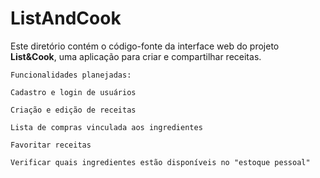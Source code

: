 # ListAndCook
Este diretório contém o código-fonte da interface web do projeto **List&Cook**, uma aplicação para criar e compartilhar receitas.

    Funcionalidades planejadas: 

    Cadastro e login de usuários

    Criação e edição de receitas

    Lista de compras vinculada aos ingredientes

    Favoritar receitas

    Verificar quais ingredientes estão disponíveis no "estoque pessoal"